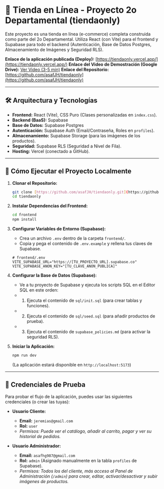 # 🛒 Tienda en Línea - Proyecto 2o Departamental (tiendaonly)

Este proyecto es una tienda en línea (e-commerce) completa construida como parte del 2o Departamental. Utiliza React (con Vite) para el frontend y Supabase para todo el backend (Autenticación, Base de Datos Postgres, Almacenamiento de Imágenes y Seguridad RLS).

**Enlace de la aplicación publicada (Deploy):**
[https://tiendaonly.vercel.app/](https://tiendaonly.vercel.app/)
**Enlace del Video de Demostración (Google Drive):**
[Ver Video (3-5 min)](https://drive.google.com/tu-enlace-copiado-aqui)
**Enlace del Repositorio:**
[https://github.com/asafJH/tiendaonly](https://github.com/asafJH/tiendaonly)

---

## 🛠️ Arquitectura y Tecnologías

* **Frontend:** React (Vite), CSS Puro (Clases personalizadas en `index.css`).
* **Backend (BaaS):** Supabase
* **Base de Datos:** Supabase Postgres
* **Autenticación:** Supabase Auth (Email/Contraseña, Roles en `profiles`).
* **Almacenamiento:** Supabase Storage (para las imágenes de los productos).
* **Seguridad:** Supabase RLS (Seguridad a Nivel de Fila).
* **Hosting:** Vercel (conectado a GitHub).

---

## 🚀 Cómo Ejecutar el Proyecto Localmente

1.  **Clonar el Repositorio:**
    ```bash
    git clone [https://github.com/asafJH/tiendaonly.git](https://github.com/asafJH/tiendaonly.git)
    cd tiendaonly
    ```

2.  **Instalar Dependencias del Frontend:**
    ```bash
    cd frontend
    npm install
    ```

3.  **Configurar Variables de Entorno (Supabase):**
    * Crea un archivo `.env` dentro de la carpeta `frontend/`.
    * Copia y pega el contenido de `.env.example` y rellena tus claves de Supabase.

    ```dotenv
    # frontend/.env
    VITE_SUPABASE_URL="https://[TU_PROYECTO_URL].supabase.co"
    VITE_SUPABASE_ANON_KEY="[TU_CLAVE_ANON_PUBLICA]"
    ```

4.  **Configurar la Base de Datos (Supabase):**
    * Ve a tu proyecto de Supabase y ejecuta los scripts SQL en el Editor SQL en este orden:
    * 1. Ejecuta el contenido de `sql/init.sql` (para crear tablas y funciones).
    * 2. Ejecuta el contenido de `sql/seed.sql` (para añadir productos de prueba).
    * 3. Ejecuta el contenido de `supabase_policies.md` (para activar la seguridad RLS).

5.  **Iniciar la Aplicación:**
    ```bash
    npm run dev
    ```
    (La aplicación estará disponible en `http://localhost:5173`)

---

## 🔑 Credenciales de Prueba

Para probar el flujo de la aplicación, puedes usar las siguientes credenciales (o crear las tuyas):

* **Usuario Cliente:**
    * **Email:** `jeremias@gmail.com`
    * **Rol:** `user`
    * *Permisos: Puede ver el catálogo, añadir al carrito, pagar y ver su historial de pedidos.*

* **Usuario Administrador:**
    * **Email:** `asafhg987@gmail.com`
    * **Rol:** `admin` (Asignado manualmente en la tabla `profiles` de Supabase).
    * *Permisos: Todos los del cliente, más acceso al Panel de Administración (`/admin`) para crear, editar, activar/desactivar y subir imágenes de productos.*
